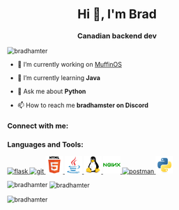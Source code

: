 <h1 align="center">Hi 👋, I'm Brad</h1>
<h3 align="center">Canadian backend dev</h3>

<p align="left"> <img src="https://komarev.com/ghpvc/?username=bradhamter&label=Profile%20views&color=0e75b6&style=flat" alt="bradhamter" /> </p>

- 🔭 I’m currently working on [MuffinOS](https://github.com/bradhamter/muffin/tree/main)

- 🌱 I’m currently learning **Java**

- 💬 Ask me about **Python**

- 📫 How to reach me **bradhamster on Discord**

<h3 align="left">Connect with me:</h3>
<p align="left">
</p>

<h3 align="left">Languages and Tools:</h3>
<p align="left"> <a href="https://flask.palletsprojects.com/" target="_blank" rel="noreferrer"> <img src="https://www.vectorlogo.zone/logos/pocoo_flask/pocoo_flask-icon.svg" alt="flask" width="40" height="40"/> </a> <a href="https://git-scm.com/" target="_blank" rel="noreferrer"> <img src="https://www.vectorlogo.zone/logos/git-scm/git-scm-icon.svg" alt="git" width="40" height="40"/> </a> <a href="https://www.w3.org/html/" target="_blank" rel="noreferrer"> <img src="https://raw.githubusercontent.com/devicons/devicon/master/icons/html5/html5-original-wordmark.svg" alt="html5" width="40" height="40"/> </a> <a href="https://www.java.com" target="_blank" rel="noreferrer"> <img src="https://raw.githubusercontent.com/devicons/devicon/master/icons/java/java-original.svg" alt="java" width="40" height="40"/> </a> <a href="https://www.linux.org/" target="_blank" rel="noreferrer"> <img src="https://raw.githubusercontent.com/devicons/devicon/master/icons/linux/linux-original.svg" alt="linux" width="40" height="40"/> </a> <a href="https://www.nginx.com" target="_blank" rel="noreferrer"> <img src="https://raw.githubusercontent.com/devicons/devicon/master/icons/nginx/nginx-original.svg" alt="nginx" width="40" height="40"/> </a> <a href="https://postman.com" target="_blank" rel="noreferrer"> <img src="https://www.vectorlogo.zone/logos/getpostman/getpostman-icon.svg" alt="postman" width="40" height="40"/> </a> <a href="https://www.python.org" target="_blank" rel="noreferrer"> <img src="https://raw.githubusercontent.com/devicons/devicon/master/icons/python/python-original.svg" alt="python" width="40" height="40"/> </a> </p>

<p><img align="left" src="https://github-readme-stats.vercel.app/api/top-langs?username=bradhamter&show_icons=true&locale=en&layout=compact" alt="bradhamter" /></p>

<p>&nbsp;<img align="center" src="https://github-readme-stats.vercel.app/api?username=bradhamter&show_icons=true&locale=en" alt="bradhamter" /></p>

<p><img align="center" src="https://github-readme-streak-stats.herokuapp.com/?user=bradhamter&" alt="bradhamter" /></p>
